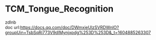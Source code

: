# TCM_Tongue_Recognition
zdlnb  
doc url:https://docs.qq.com/doc/DWmxieUlzSVRDWnlO?groupUin=TsbSqRi773V9dIMynjxpdg%253D%253D&_t=1604885263307
